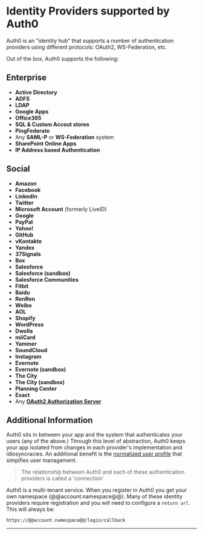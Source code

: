 # Identity Providers supported by Auth0

Auth0 is an "identity hub" that supports a number of authentication providers using different protocols: OAuth2, WS-Federation, etc. 

Out of the box, Auth0 supports the following:

## Enterprise
  * __Active Directory__ 
  * __ADFS__
  * __LDAP__
  * __Google Apps__
  * __Office365__
  * __SQL & Custom Accout stores__
  * __PingFederate__
  * Any __SAML-P__ or __WS-Federation__ system
  * __SharePoint Online Apps__
  * __IP Address based Authentication__

## Social
  * __Amazon__
  * __Facebook__
  * __LinkedIn__
  * __Twitter__
  * __Microsoft Account__ (formerly LiveID)
  * __Google__
  * __PayPal__
  * __Yahoo!__
  * __GitHub__
  * __vKontakte__
  * __Yandex__
  * __37Signals__
  * __Box__
  * __Salesforce__
  * __Salesforce (sandbox)__
  * __Salesforce Communities__
  * __Fitbit__
  * __Baidu__
  * __RenRen__
  * __Weibo__
  * __AOL__
  * __Shopify__
  * __WordPress__
  * __Dwolla__
  * __miiCard__
  * __Yammer__
  * __SoundCloud__
  * __Instagram__
  * __Evernote__
  * __Evernote (sandbox)__
  * __The City__
  * __The City (sandbox)__
  * __Planning Center__
  * __Exact__
  * Any __[OAuth2 Authorization Server](oauth2)__

## Additional Information

Auth0 sits in between your app and the system that authenticates your users (any of the above.) Through this level of abstraction, Auth0 keeps your app isolated from changes in each provider's implementation and idiosyncracies. An additional benefit is the [normalized user profile](user-profile) that simpifies user management.

> The relationship between Auth0 and each of these authentication providers is called a 'connection'

Auth0 is a multi-tenant service. When you register in Auth0 you get your own namespace (@@account.namespace@@). Many of these identity providers require registration and you will need to configure a `return url`. This will always be:

	https://@@account.namespace@@/login/callback

---
